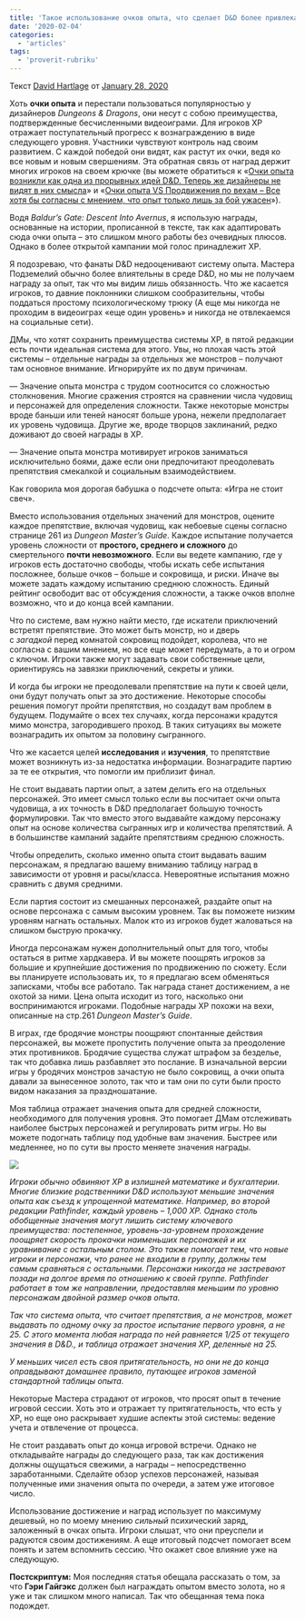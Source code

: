 ```yaml
---
title: 'Такое использование очков опыта, что сделает D&D более привлекательным'
date: '2020-02-04'
categories:
  - 'articles'
tags:
  - 'proverit-rubriku'
---
```


Текст [David Hartlage](https://vk.com/away.php?to=https%3A%2F%2Fdmdavid.com%2Ftag%2Fauthor%2Fadmin%2F) от [January 28, 2020](https://vk.com/away.php?to=https%3A%2F%2Fdmdavid.com%2Ftag%2Fusing-experience-points-to-make-your-dd-game-more-compelling%2F)

Хоть **очки опыта** и перестали пользоваться популярностью у дизайнеров *Dungeons & Dragons*, они несут с собою преимущества, подтвержденные бесчисленными видеоиграми. Для игроков XP отражает поступательный прогресс к вознаграждению в виде следующего уровня. Участники чувствуют контроль над своим развитием. С каждой победой они видят, как растут их очки, ведя ко все новым и новым свершениям. Эта обратная связь от наград держит многих игроков на своем крючке (вы можете обратиться к «[Очки опыта возникли как одна из прорывных идей D&D. Теперь же дизайнеры не видят в них смысла](https://vk.com/away.php?to=http%3A%2F%2Fdmdavid.com%2Ftag%2Fxp-started-as-one-of-dds-breakthrough-ideas-now-the-designers-dont-see-the-point%2F)» и «[Очки опыта VS Продвижения по вехам – Все хотя бы согласны с мнением, что опыт только лишь за бой ужасен](https://vk.com/away.php?to=http%3A%2F%2Fdmdavid.com%2Ftag%2Fxp-versus-milestone-advancement-at-least-we-can-all-agree-that-awarding-xp-just-for-combat-is-terrible%2F)»).

Водя *Baldur’s Gate: Descent Into Avernus*, я использую награды, основанные на истории, прописанной в тексте, так как адаптировать сюда очки опыта – это слишком много работы без очевидных плюсов. Однако в более открытой кампании мой голос принадлежит XP.

Я подозреваю, что фанаты D&D недооценивают систему опыта. Мастера Подземелий обычно более влиятельны в среде D&D, но мы не получаем награду за опыт, так что мы видим лишь обязанность. Что же касается игроков, то давние поклонники слишком сообразительны, чтобы поддаться простому психологическому трюку (А еще мы никогда не проходим в видеоиграх «еще один уровень» и никогда не отвлекаемся на социальные сети).

ДМы, что хотят сохранить преимущества системы XP, в пятой редакции есть почти идеальная система для этого. Увы, но плохая часть этой системы – отдельные награды за отдельных же монстров – получают там основное внимание. Игнорируйте их по двум причинам.

— Значение опыта монстра с трудом соотносится со сложностью столкновения. Многие сражения строятся на сравнении числа чудовищ и персонажей для определения сложности. Также некоторые монстры вроде баньши или теней наносят больше урона, нежели предполагает их уровень чудовища. Другие же, вроде творцов заклинаний, редко доживают до своей награды в XP.

— Значение опыта монстра мотивирует игроков заниматься исключительно боями, даже если они предпочитают преодолевать препятствия смекалкой и социальным взаимодействием.

Как говорила моя дорогая бабушка о подсчете опыта: «Игра не стоит свеч».

Вместо использования отдельных значений для монстров, оцените каждое препятствие, включая чудовищ, как небоевые сцены согласно странице 261 из *Dungeon Master’s Guide*. Каждое испытание получается уровень сложности от **простого, среднего и сложного** до смертельного **почти невозможного**. Если вы ведете кампанию, где у игроков есть достаточно свободы, чтобы искать себе испытания посложнее, больше очков – больше и сокровища, и риски. Иначе вы можете задать каждому испытанию среднюю сложность. Единый рейтинг освободит вас от обсуждения сложности, а также очков вполне возможно, что и до конца всей кампании.

Что по системе, вам нужно найти место, где искатели приключений встретят препятствие. Это может быть монстр, но и дверь с *загадкой* перед комнатой сокровищ подойдет, королева, что не согласна с вашим мнением, но все еще может передумать, а то и огром с ключом. Игроки также могут задавать свои собственные цели, ориентируясь на завязки приключений, секреты и улики.

И когда бы игроки не преодолевали препятствие на пути к своей цели, они будут получать опыт за это достижение. Некоторые способы решения помогут пройти препятствия, но создадут вам проблем в будущем. Подумайте о всех тех случаях, когда персонажи крадутся мимо монстра, загородившего проход. В таких ситуациях вы можете вознаградить их опытом за половину сыгранного.

Что же касается целей **исследования** и **изучения**, то препятствие может возникнуть из-за недостатка информации. Вознаградите партию за те ее открытия, что помогли им приблизит финал.

Не стоит выдавать партии опыт, а затем делить его на отдельных персонажей. Это имеет смысл только если вы посчитает окчи опыта чудовища, а их точность в D&D предполагает большую точность формулировки. Так что вместо этого выдавайте каждому персонажу опыт на основе количества сыгранных игр и количества препятствий. А в большинстве кампаний задайте препятствиям среднюю сложность.

Чтобы определить, сколько именно опыта стоит выдавать вашим персонажам, я предлагаю вашему вниманию таблицу наград в зависимости от уровня и расы/класса. Невероятные испытания можно сравнить с двумя средними.

Если партия состоит из смешанных персонажей, раздайте опыт на основе персонажа с самым высоким уровнем. Так вы поможете низким уровням нагнать остальных. Малок кто из игроков будет жаловаться на слишком быструю прокачку.

Иногда персонажам нужен дополнительный опыт для того, чтобы остаться в ритме хардкавера. И вы можете поощрять игроков за большие и крупнейшие достижения по продвижению по сюжету. Если вы планируете использовать их, то я предлагаю всем обменяться записками, чтобы все работало. Так награда станет достижением, а не охотой за ними. Цена опыта исходит из того, насколько они воспринимаются игроками. Подобные награды XP похожи на вехи, описанные на стр.261 *Dungeon Master’s Guide*.

В играх, где бродячие монстры поощряют спонтанные действия персонажей, вы можете пропустить получение опыта за преодоление этих противников. Бродячие существа служат штрафом за безделье, так что добавка лишь разбавляет это послание. В изначальной версии игры у бродячих монстров зачастую не было сокровищ, а очки опыта давали за вынесенное золото, так что и там они по сути были просто видом наказания за праздношатание.

Моя таблица отражает значения опыта для средней сложности, необходимого для получения уровня. Это помогает ДМам отслеживать наиболее быстрых персонажей и регулировать ритм игры. Но вы можете подогнать таблицу под удобные вам значения. Быстрее или медленнее, но по сути вы просто меняете значения награды.

![](https://cyborgsandmages.com/wp-content/uploads/2020/02/xp2.jpg)

_Игроки обычно обвиняют XP в излишней математике и бухгалтерии. Многие близкие родственники D&D используют меньшие значения опыта как съезд к упрощенной математике. Например, во второй редакции Pathfinder, каждый уровень – 1,000 XP. Однако столь обобщенные значения могут лишить систему ключевого преимущества: постепенное, уровень-за-уровнем прохождение поощряет скорость прокачки наименьших персонажей и их уравнивание с остальным столом. Это также помогает тем, что новые игроки и персонажи, что ранее не входили в группу, должны тем самым сравняться с остальными. Персонажи никогда не застревают позади на долгое время по отношению к своей группе. Pathfinder работает в том же направлении, предоставляя меньшим по уровню персонажам двойной размер очков опыта._

_Так что система опыта, что считает препятствия, а не монстров, может выдавать по одному очку за простое испытание первого уровня, а не 25. С этого момента любая награда по ней равняется 1/25 от текущего значения в D&D., и таблица отражает значения XP, деленные на 25._

_У меньших чисел есть своя притягательность, но они не до конца оправдывают домашнее правило, путающее игроков заменой стандартной таблицы опыта._

Некоторые Мастера страдают от игроков, что просят опыт в течение игровой сессии. Хоть это и отражает ту притягательность, что есть у XP, но еще оно раскрывает худшие аспекты этой системы: ведение учета и отвлечение от процесса.

Не стоит раздавать опыт до конца игровой встречи. Однако не откладывайте награды до следующего раза, так как достижения должны ощущаться свежими, а награды – непосредственно заработанными. Сделайте обзор успехов персонажей, называя полученные ими значения опыта по очереди, а затем уже итоговое число.

Использование достижение и наград использует по максимуму дешевый, но по моему мнению *сильный* психический заряд, заложенный в очках опыта. Игроки слышат, что они преуспели и радуются своим достижениям. А еще итоговый подсчет помогает всем понять и затем вспомнить сессию. Что окажет свое влияние уже на следующую.

**Постскриптум:** Моя последняя статья обещала рассказать о том, за что **Гэри Гайгэкс** должен был награждать опытом вместо золота, но я уже и так слишком много написал. Так что обещанная тема пока подождет.
